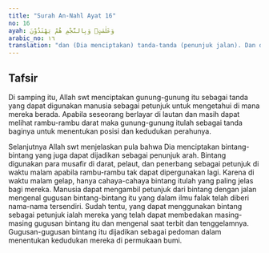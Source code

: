```yaml
---
title: "Surah An-Nahl Ayat 16"
no: 16
ayah: وَعَلٰمٰتٍۗ وَبِالنَّجْمِ هُمْ يَهْتَدُوْنَ  
arabic_no: ١٦
translation: "dan (Dia menciptakan) tanda-tanda (penunjuk jalan). Dan dengan bintang-bintang mereka mendapat petunjuk."
---
```


## Tafsir

Di samping itu, Allah swt menciptakan gunung-gunung itu sebagai tanda yang dapat digunakan manusia sebagai petunjuk untuk mengetahui di mana mereka berada. Apabila seseorang berlayar di lautan dan masih dapat melihat rambu-rambu darat maka gunung-gunung itulah sebagai tanda baginya untuk menentukan posisi dan kedudukan perahunya. 

Selanjutnya Allah swt menjelaskan pula bahwa Dia menciptakan bintang-bintang yang juga dapat dijadikan sebagai penunjuk arah. Bintang digunakan para musafir di darat, pelaut, dan penerbang sebagai petunjuk di waktu malam apabila rambu-rambu tak dapat dipergunakan lagi. Karena di waktu malam gelap, hanya cahaya-cahaya bintang itulah yang paling jelas bagi mereka. Manusia dapat mengambil petunjuk dari bintang dengan jalan mengenal gugusan bintang-bintang itu yang dalam ilmu falak telah diberi nama-nama tersendiri. Sudah tentu, yang dapat menggunakan bintang sebagai petunjuk ialah mereka yang telah dapat membedakan masing-masing gugusan bintang itu dan mengenal saat terbit dan tenggelamnya. Gugusan-gugusan bintang itu dijadikan sebagai pedoman dalam menentukan kedudukan mereka di permukaan bumi.